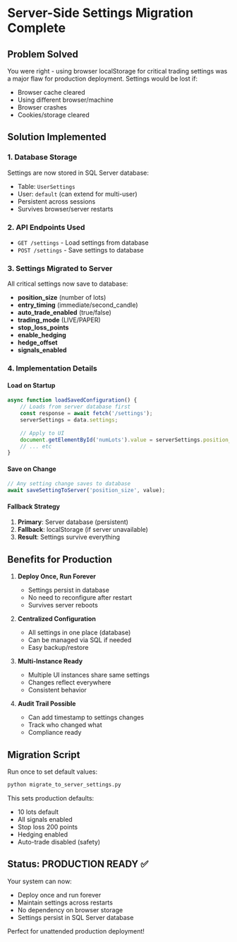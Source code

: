 # Server-Side Settings Migration Complete

## Problem Solved
You were right - using browser localStorage for critical trading settings was a major flaw for production deployment. Settings would be lost if:
- Browser cache cleared
- Using different browser/machine
- Browser crashes
- Cookies/storage cleared

## Solution Implemented

### 1. Database Storage
Settings are now stored in SQL Server database:
- Table: `UserSettings`
- User: `default` (can extend for multi-user)
- Persistent across sessions
- Survives browser/server restarts

### 2. API Endpoints Used
- `GET /settings` - Load settings from database
- `POST /settings` - Save settings to database

### 3. Settings Migrated to Server
All critical settings now save to database:
- **position_size** (number of lots)
- **entry_timing** (immediate/second_candle)
- **auto_trade_enabled** (true/false)
- **trading_mode** (LIVE/PAPER)
- **stop_loss_points**
- **enable_hedging**
- **hedge_offset**
- **signals_enabled**

### 4. Implementation Details

#### Load on Startup
```javascript
async function loadSavedConfiguration() {
    // Loads from server database first
    const response = await fetch('/settings');
    serverSettings = data.settings;
    
    // Apply to UI
    document.getElementById('numLots').value = serverSettings.position_size;
    // ... etc
}
```

#### Save on Change
```javascript
// Any setting change saves to database
await saveSettingToServer('position_size', value);
```

#### Fallback Strategy
1. **Primary**: Server database (persistent)
2. **Fallback**: localStorage (if server unavailable)
3. **Result**: Settings survive everything

## Benefits for Production

1. **Deploy Once, Run Forever**
   - Settings persist in database
   - No need to reconfigure after restart
   - Survives server reboots

2. **Centralized Configuration**
   - All settings in one place (database)
   - Can be managed via SQL if needed
   - Easy backup/restore

3. **Multi-Instance Ready**
   - Multiple UI instances share same settings
   - Changes reflect everywhere
   - Consistent behavior

4. **Audit Trail Possible**
   - Can add timestamp to settings changes
   - Track who changed what
   - Compliance ready

## Migration Script
Run once to set default values:
```bash
python migrate_to_server_settings.py
```

This sets production defaults:
- 10 lots default
- All signals enabled
- Stop loss 200 points
- Hedging enabled
- Auto-trade disabled (safety)

## Status: PRODUCTION READY ✅

Your system can now:
- Deploy once and run forever
- Maintain settings across restarts
- No dependency on browser storage
- Settings persist in SQL Server database

Perfect for unattended production deployment!